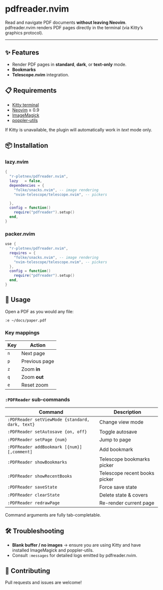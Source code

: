 # pdfreader.nvim

Read and navigate PDF documents **without leaving Neovim**.  
pdfreader.nvim renders PDF pages directly in the terminal (via Kitty’s graphics
protocol).

---

## ✨ Features

* Render PDF pages in **standard**, **dark**, or **text-only** mode.
* **Bookmarks**
* **Telescope.nvim** integration.

## 📋 Requirements

* [Kitty terminal](https://github.com/kovidgoyal/kitty)
* [Neovim](https://github.com/neovim/neovim) ≥ 0.9
* [ImageMagick](https://github.com/ImageMagick/ImageMagick)
* [poppler-utils](https://poppler.freedesktop.org/)

If Kitty is unavailable, the plugin will automatically work in *text* mode only.

## 📦 Installation

### lazy.nvim

```lua
{
  "r-pletnev/pdfreader.nvim",
  lazy   = false,
  dependencies = {
    "folke/snacks.nvim", -- image rendering
    "nvim-telescope/telescope.nvim", -- pickers

  },
  config = function()
    require("pdfreader").setup()
  end,
}
```

### packer.nvim

```lua
use {
  "r-pletnev/pdfreader.nvim",
  requires = {
    "folke/snacks.nvim", -- image rendering
    "nvim-telescope/telescope.nvim", -- pickers
  },
  config = function()
    require("pdfreader").setup()
  end,
}
```

## 🚀 Usage

Open a PDF as you would any file:

```vim
:e ~/docs/paper.pdf
```

### Key mappings

| Key | Action            |
|-----|-------------------|
| `n` | Next page         |
| `p` | Previous page     |
| `z` | Zoom **in**       |
| `q` | Zoom **out**      |
| `e` | Reset zoom        |

### `:PDFReader` sub-commands

| Command                                             | Description |
|-----------------------------------------------------|-------------|
| `:PDFReader setViewMode {standard, dark, text}`         | Change view mode |
| `:PDFReader setAutosave {on, off}`                     | Toggle autosave |
| `:PDFReader setPage {num}`                          | Jump to page |
| `:PDFReader addBookmark [{num}][,comment]`          | Add bookmark |
| `:PDFReader showBookmarks`                          | Telescope bookmarks picker |
| `:PDFReader showRecentBooks`                        | Telescope recent books picker |
| `:PDFReader saveState`                              | Force save state |
| `:PDFReader clearState`                             | Delete state & covers |
| `:PDFReader redrawPage`                             | Re-render current page |

Command arguments are fully tab-completable.

## 🛠 Troubleshooting

* **Blank buffer / no images** → ensure you are using Kitty and have installed ImageMagick and poppler-utils.
* Consult `:messages` for detailed logs emitted by pdfreader.nvim.

## 🤝 Contributing

Pull requests and issues are welcome!

